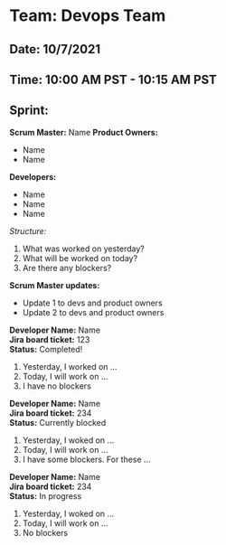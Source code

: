 # Team: Devops Team
## Date: 10/7/2021
## Time: 10:00 AM PST - 10:15 AM PST 
## Sprint: 

**Scrum Master:** Name
**Product Owners:** 
- Name
- Name

**Developers:**
- Name
- Name
- Name

*Structure:*
1. What was worked on yesterday?
2. What will be worked on today?
3. Are there any blockers?

**Scrum Master updates:**
- Update 1 to devs and product owners
- Update 2 to devs and product owners


**Developer Name:** Name  
**Jira board ticket:** 123   
**Status:** Completed!
1. Yesterday, I worked on ...
2. Today, I will work on ...
3. I have no blockers

**Developer Name:** Name  
**Jira board ticket:** 234  
**Status:** Currently blocked
1. Yesterday, I woked on ...
2. Today, I will work on ...
3. I have some blockers. For these ...

**Developer Name:** Name  
**Jira board ticket:** 234  
**Status:** In progress
1. Yesterday, I woked on ...
2. Today, I will work on ...
3. No blockers





